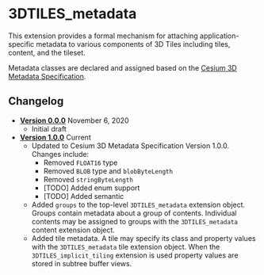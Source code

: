 # 3DTILES_metadata

This extension provides a formal mechanism for attaching application-specific metadata to various components of 3D Tiles including tiles, content, and the tileset.

Metadata classes are declared and assigned based on the [Cesium 3D Metadata Specification](../../specification/Metadata/README.md).

## Changelog

* [**Version 0.0.0**](0.0.0/README.md) November 6, 2020
    * Initial draft
* [**Version 1.0.0**](1.0.0/README.md) Current
    * Updated to Cesium 3D Metadata Specification Version 1.0.0. Changes include:
      * Removed `FLOAT16` type
      * Removed `BLOB` type and `blobByteLength`
      * Removed `stringByteLength`
      * [TODO] Added enum support
      * [TODO] Added semantic
    * Added `groups` to the top-level `3DTILES_metadata` extension object. Groups contain metadata about a group of contents. Individual contents may be assigned to groups with the `3DTILES_metadata` content extension object.
    * Added tile metadata. A tile may specify its class and property values with the `3DTILES_metadata` tile extension object. When the `3DTILES_implicit_tiling` extension is used property values are stored in subtree buffer views.